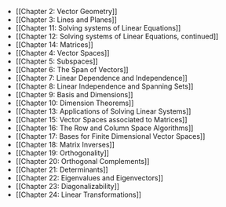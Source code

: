 - [[Chapter 2: Vector Geometry]]
- [[Chapter 3: Lines and Planes]]
- [[Chapter 11: Solving systems of Linear Equations]]
- [[Chapter 12: Solving systems of Linear Equations, continued]]
- [[Chapter 14: Matrices]]
- [[Chapter 4: Vector Spaces]]
- [[Chapter 5: Subspaces]]
- [[Chapter 6: The Span of Vectors]]
- [[Chapter 7: Linear Dependence and Independence]]
- [[Chapter 8: Linear Independence and Spanning Sets]]
- [[Chapter 9: Basis and Dimensions]]
- [[Chapter 10: Dimension Theorems]]
- [[Chapter 13: Applications of Solving Linear Systems]]
- [[Chapter 15: Vector Spaces associated to Matrices]]
- [[Chapter 16: The Row and Column Space Algorithms]]
- [[Chapter 17: Bases for Finite Dimensional Vector Spaces]]
- [[Chapter 18: Matrix Inverses]]
- [[Chapter 19: Orthogonality]]
- [[Chapter 20: Orthogonal Complements]]
- [[Chapter 21: Determinants]]
- [[Chapter 22: Eigenvalues and Eigenvectors]]
- [[Chapter 23: Diagonalizability]]
- [[Chapter 24: Linear Transformations]]